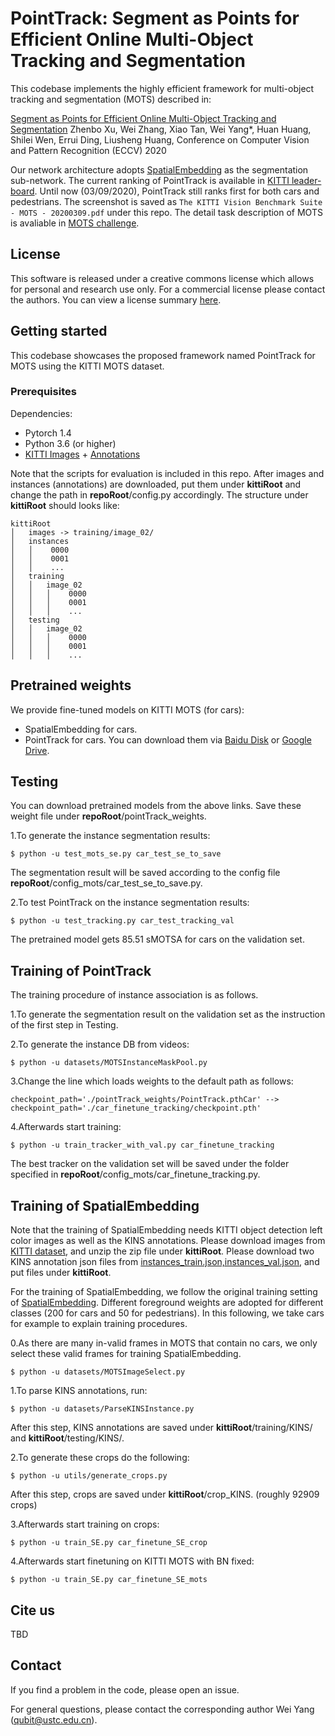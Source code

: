 # PointTrack: Segment as Points for Efficient Online Multi-Object Tracking and Segmentation

This codebase implements the highly efficient framework for multi-object tracking and segmentation (MOTS) described in: 

[Segment as Points for Efficient Online Multi-Object Tracking and Segmentation](TBD)
Zhenbo Xu, Wei Zhang, Xiao Tan, Wei Yang*, Huan Huang, Shilei Wen, Errui Ding, Liusheng Huang,
Conference on Computer Vision and Pattern Recognition (ECCV) 2020


Our network architecture adopts [SpatialEmbedding](https://github.com/davyneven/SpatialEmbeddings) as the segmentation sub-network. 
The current ranking of PointTrack is available in [KITTI leader-board](http://www.cvlibs.net/datasets/kitti/eval_mots.php). Until now (03/09/2020), PointTrack still ranks first for both cars and pedestrians. The screenshot is saved as `The KITTI Vision Benchmark Suite - MOTS - 20200309.pdf` under this repo.
The detail task description of MOTS is avaliable in [MOTS challenge](https://www.vision.rwth-aachen.de/page/mots).  


## License

This software is released under a creative commons license which allows for personal and research use only. For a commercial license please contact the authors. You can view a license summary [here](http://creativecommons.org/licenses/by-nc/4.0/).

## Getting started

This codebase showcases the proposed framework named PointTrack for MOTS using the KITTI MOTS dataset. 

### Prerequisites
Dependencies: 
- Pytorch 1.4
- Python 3.6 (or higher)
- [KITTI Images](http://www.cvlibs.net/download.php?file=data_tracking_image_2.zip) + [Annotations](https://www.vision.rwth-aachen.de/media/resource_files/instances.zip)

Note that the scripts for evaluation is included in this repo. After images and instances (annotations) are downloaded, put them under **kittiRoot** and change the path in **repoRoot**/config.py accordingly. 
The structure under **kittiRoot** should looks like:

```
kittiRoot
│   images -> training/image_02/ 
│   instances
│   │    0000
│   │    0001
│   │    ...
│   training
│   │   image_02
│   │   │    0000
│   │   │    0001
│   │   │    ...  
│   testing
│   │   image_02
│   │   │    0000
│   │   │    0001
│   │   │    ... 
```

## Pretrained weights
We provide fine-tuned models on KITTI MOTS (for cars):
- SpatialEmbedding for cars.
- PointTrack for cars.
You can download them via [Baidu Disk](https://pan.baidu.com/s/1Mk9JWNcM1W08EAjhyq0yLA) or [Google Drive](https://drive.google.com/open?id=14Hn4ZztfjGUYEjVd-9FRNB5a-CtBkPXc).


## Testing

You can download pretrained models from the above links. Save these weight file under **repoRoot**/pointTrack_weights.

1.To generate the instance segmentation results:

```
$ python -u test_mots_se.py car_test_se_to_save
```
The segmentation result will be saved according to the config file **repoRoot**/config_mots/car_test_se_to_save.py.

2.To test PointTrack on the instance segmentation results:
```
$ python -u test_tracking.py car_test_tracking_val
```

The pretrained model gets 85.51 sMOTSA for cars on the validation set. 


## Training of PointTrack
The training procedure of instance association is as follows.

1.To generate the segmentation result on the validation set as the instruction of the first step in Testing.

2.To generate the instance DB from videos:
```
$ python -u datasets/MOTSInstanceMaskPool.py
``` 

3.Change the line which loads weights to the default path as follows:
```
checkpoint_path='./pointTrack_weights/PointTrack.pthCar' --> checkpoint_path='./car_finetune_tracking/checkpoint.pth'
```

4.Afterwards start training:
```
$ python -u train_tracker_with_val.py car_finetune_tracking
``` 
The best tracker on the validation set will be saved under the folder specified in **repoRoot**/config_mots/car_finetune_tracking.py.


## Training of SpatialEmbedding

Note that the training of SpatialEmbedding needs KITTI object detection left color images as well as the KINS annotations.
Please download images from [KITTI dataset](http://www.cvlibs.net/download.php?file=data_object_image_2.zip), and unzip the zip file under **kittiRoot**.
Please download two KINS annotation json files from [instances_train.json,instances_val.json](https://github.com/qqlu/Amodal-Instance-Segmentation-through-KINS-Dataset), and put files under **kittiRoot**.

For the training of SpatialEmbedding, we follow the original training setting of [SpatialEmbedding](https://github.com/davyneven/SpatialEmbeddings). 
Different foreground weights are adopted for different classes (200 for cars and 50 for pedestrians). In this following, we take cars for example to explain training procedures. 

0.As there are many in-valid frames in MOTS that contain no cars, we only select these valid frames for training SpatialEmbedding.
 ```
$ python -u datasets/MOTSImageSelect.py
``` 

1.To parse KINS annotations, run:
```
$ python -u datasets/ParseKINSInstance.py
``` 
After this step, KINS annotations are saved under **kittiRoot**/training/KINS/ and **kittiRoot**/testing/KINS/.

2.To generate these crops do the following:
```
$ python -u utils/generate_crops.py
``` 
After this step, crops are saved under **kittiRoot**/crop_KINS. (roughly 92909 crops)

3.Afterwards start training on crops: 
```
$ python -u train_SE.py car_finetune_SE_crop
```

4.Afterwards start finetuning on KITTI MOTS with BN fixed:
```
$ python -u train_SE.py car_finetune_SE_mots
```


## Cite us
TBD


## Contact
If you find a problem in the code, please open an issue.

For general questions, please contact the corresponding author Wei Yang (qubit@ustc.edu.cn).








